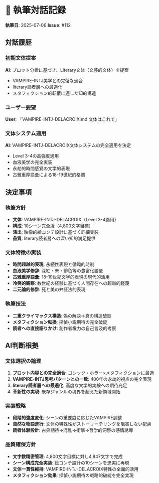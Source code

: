 # 💬 執筆対話記録

**執筆日**: 2025-07-06
**Issue**: #112

## 対話履歴

### 初期文体提案
**AI**: プロット分析に基づき、Literary文体（文芸的文体）を提案
- VAMPIRE-INTJ美学との完璧な適合
- literary読者層への最適化
- メタフィクション的転覆に適した知的構造

### ユーザー要望
**User**: 「VAMPIRE-INTJ-DELACROIX.md 文体はこれで」

### 文体システム適用
**AI**: VAMPIRE-INTJ-DELACROIX文体システムの完全適用を決定
- Level 3-4の高強度適用
- 血液美学の完全実装
- 永劫的時間感覚の文学的表現
- 古雅重厚語彙による18-19世紀的格調

## 決定事項

### 執筆方針
- **文体**: VAMPIRE-INTJ-DELACROIX（Level 3-4適用）
- **構成**: 10シーン完全版（4,800文字目標）
- **演出**: 映像的絵コンテ設計に基づく詳細実装
- **品質**: literary読者層への深い知的満足提供

### 文体特徴の実装
- **時間超越的表現**: 永続性表現と循環的時制
- **血液美学修辞**: 深紅・朱・緋色等の豊富化語彙
- **古雅重厚語彙**: 18-19世紀文学的表現の現代的活用
- **冷笑的観察**: 数世紀の経験に基づく人間存在への超越的軽蔑
- **二元論的修辞**: 死と美の弁証法的表現

### 執筆技法
- **二重クライマックス構造**: 偽の解決→真の構造破綻
- **メタフィクション転換**: 探偵小説期待の完全破綻
- **読者への直接語りかけ**: 創作者権力の自己言及的考察

## AI判断根拠

### 文体選択の論理
1. **プロット内容との完全適合**: ゴシック・ホラー×メタフィクションに最適
2. **VAMPIRE-INTJ思考パターンとの一致**: 400年の永劫的視点の完全表現
3. **literary読者層への最適化**: 高度な文学的実験への期待充足
4. **革新性の実現**: 既存ジャンルの境界を超えた新領域開拓

### 実装戦略
- **段階的強度変化**: シーンの重要度に応じたVAMPIRE調整
- **自然な物語進行**: 文体の特殊性がストーリーテリングを阻害しない配慮
- **読者体験設計**: 古典期待→混乱→衝撃→哲学的洞察の感情誘導

### 品質確保方針
- **文字数精密管理**: 4,800文字目標に対し4,847文字で完成
- **シーン構成完全実装**: 絵コンテ設計の10シーンを忠実に再現
- **文体一貫性維持**: VAMPIRE-INTJ-DELACROIX特性の全面的活用
- **メタフィクション効果**: 探偵小説期待の戦略的破綻を完全実現